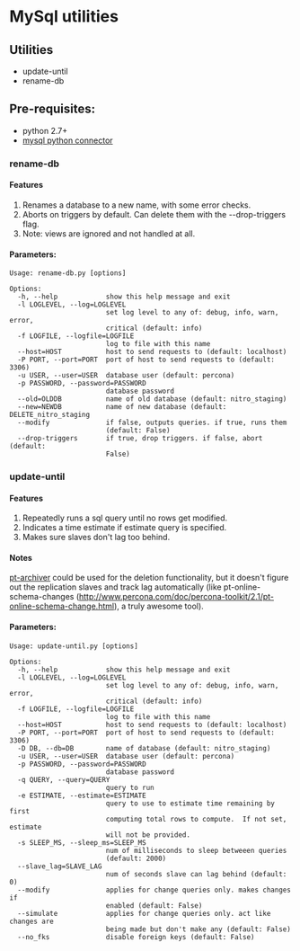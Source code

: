 # MySql utilities

## Utilities ##
* update-until
* rename-db

## Pre-requisites:
* python 2.7+
* [mysql python connector](http://dev.mysql.com/downloads/connector/python/1.2.html)


### rename-db ###

#### Features
1. Renames a database to a new name, with some error checks.
1. Aborts on triggers by default.  Can delete them with the --drop-triggers flag.
1. Note: views are ignored and not handled at all.

#### Parameters:
```
Usage: rename-db.py [options]

Options:
  -h, --help            show this help message and exit
  -l LOGLEVEL, --log=LOGLEVEL
                        set log level to any of: debug, info, warn, error,
                        critical (default: info)
  -f LOGFILE, --logfile=LOGFILE
                        log to file with this name
  --host=HOST           host to send requests to (default: localhost)
  -P PORT, --port=PORT  port of host to send requests to (default: 3306)
  -u USER, --user=USER  database user (default: percona)
  -p PASSWORD, --password=PASSWORD
                        database password
  --old=OLDDB           name of old database (default: nitro_staging)
  --new=NEWDB           name of new database (default: DELETE_nitro_staging
  --modify              if false, outputs queries. if true, runs them
                        (default: False)
  --drop-triggers       if true, drop triggers. if false, abort (default:
                        False)
```


### update-until ###

#### Features
1. Repeatedly runs a sql query until no rows get modified.
1. Indicates a time estimate if estimate query is specified.
1. Makes sure slaves don't lag too behind.

#### Notes
[pt-archiver](http://www.percona.com/doc/percona-toolkit/2.1/pt-archiver.html) could be used for the deletion functionality, but it doesn't figure out the replication slaves and track lag automatically (like pt-online-schema-changes (http://www.percona.com/doc/percona-toolkit/2.1/pt-online-schema-change.html), a truly awesome tool).

#### Parameters:

```
Usage: update-until.py [options]

Options:
  -h, --help            show this help message and exit
  -l LOGLEVEL, --log=LOGLEVEL
                        set log level to any of: debug, info, warn, error,
                        critical (default: info)
  -f LOGFILE, --logfile=LOGFILE
                        log to file with this name
  --host=HOST           host to send requests to (default: localhost)
  -P PORT, --port=PORT  port of host to send requests to (default: 3306)
  -D DB, --db=DB        name of database (default: nitro_staging)
  -u USER, --user=USER  database user (default: percona)
  -p PASSWORD, --password=PASSWORD
                        database password
  -q QUERY, --query=QUERY
                        query to run
  -e ESTIMATE, --estimate=ESTIMATE
                        query to use to estimate time remaining by first
                        computing total rows to compute.  If not set, estimate
                        will not be provided.
  -s SLEEP_MS, --sleep_ms=SLEEP_MS
                        num of milliseconds to sleep betweeen queries
                        (default: 2000)
  --slave_lag=SLAVE_LAG
                        num of seconds slave can lag behind (default: 0)
  --modify              applies for change queries only. makes changes if
                        enabled (default: False)
  --simulate            applies for change queries only. act like changes are
                        being made but don't make any (default: False)
  --no_fks              disable foreign keys (default: False)

```
